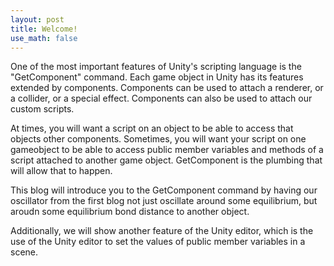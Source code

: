 ```yaml
---
layout: post
title: Welcome!
use_math: false
---
```


One of the most important features of Unity's scripting language is the "GetComponent" command. Each game object in Unity has its features extended by components. Components can be used to attach a renderer, or a collider, or a special effect. Components can also be used to attach our custom scripts.

At times, you will want a script on an object to be able to access that objects other components. Sometimes, you will want your script on one gameobject to be able to access public member variables and methods of a script attached to another game object. GetComponent is the plumbing that will allow that to happen.

This blog will introduce you to the GetComponent command by having our oscillator from the first blog not just oscillate around some equilibrium, but aroudn some equilibrium bond distance to another object.

Additionally, we will show another feature of the Unity editor, which is the use of the Unity editor to set the values of public member variables in a scene. 


